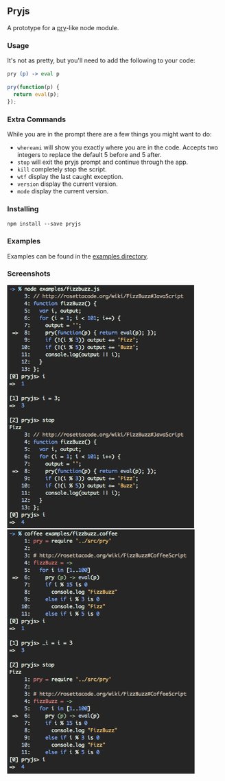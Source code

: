 ## Pryjs
A prototype for a [pry](https://github.com/pry/pry)-like node module.

### Usage
It's not as pretty, but you'll need to add the following to your code:

~~~ coffeescript
pry (p) -> eval p
~~~

~~~ javascript
pry(function(p) {
  return eval(p);
});
~~~

### Extra Commands
While you are in the prompt there are a few things you might want to do:
* `whereami` will show you exactly where you are in the code. Accepts two integers to replace the default 5 before and 5 after.
* `stop` will exit the pryjs prompt and continue through the app.
* `kill` completely stop the script.
* `wtf` display the last caught exception.
* `version` display the current version.
* `mode` display the current version.

### Installing
~~~
npm install --save pryjs
~~~

### Examples

Examples can be found in the [examples directory](./examples).

### Screenshots
![pryjs](./assets/javascript.png)
![pryjs](./assets/coffeescript.png)

